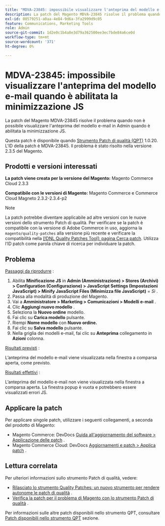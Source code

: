 ```yaml
---
title: "MDVA-23845: impossibile visualizzare l'anteprima del modello e-mail quando è abilitata la minimizzazione JS"
description: La patch del Magento MDVA-23845 risolve il problema quando non è possibile visualizzare l'anteprima del modello e-mail in Admin quando è abilitata la minimizzazione JS.
exl-id: 08579251-a0aa-4e84-9d6a-3fa2999d9c05
feature: Communications, Marketing Tools
role: Admin
source-git-commit: 1d2e0c1b4a8e3d79a362500ee3ec7bde84a6ce0d
workflow-type: tm+mt
source-wordcount: '371'
ht-degree: 0%

---
```


# MDVA-23845: impossibile visualizzare l&#39;anteprima del modello e-mail quando è abilitata la minimizzazione JS

La patch del Magento MDVA-23845 risolve il problema quando non è possibile visualizzare l&#39;anteprima del modello e-mail in Admin quando è abilitata la minimizzazione JS.

Questa patch è disponibile quando [Strumento Patch di qualità (QPT)](/help/announcements/adobe-commerce-announcements/magento-quality-patches-released-new-tool-to-self-serve-quality-patches.md) 1.0.20. L&#39;ID della patch è MDVA-23845. Il problema è stato risolto nella versione 2.3.5 del Magento.

## Prodotti e versioni interessati

**La patch viene creata per la versione del Magento:** Magento Commerce Cloud 2.3.3

**Compatibile con le versioni di Magento:** Magento Commerce e Commerce Cloud Magneto 2.3.2-2.3.4-p2

>[!NOTE]
>
>La patch potrebbe diventare applicabile ad altre versioni con le nuove versioni dello strumento Patch di qualità. Per verificare se la patch è compatibile con la versione di Adobe Commerce in uso, aggiorna la `magento/quality-patches` alla versione più recente e verificare la compatibilità nella [[!DNL Quality Patches Tool]: pagina Cerca patch](https://devdocs.magento.com/quality-patches/tool.html#patch-grid). Utilizza l’ID patch come parola chiave di ricerca per individuare la patch.

## Problema

<u>Passaggi da riprodurre</u> :

1. Abilita **Minificazione JS** in **Admin (Amministrazione) > Stores (Archivi) > Configuration (Configurazione) > JavaScript Settings (Impostazioni JavaScript) > Minify JavaScript Files (Minimizza file JavaScript)** = *Sì* .
1. Passa alla modalità di produzione del Magento.
1. Vai a **Amministratore > Marketing > Comunicazioni > Modelli e-mail** .
1. Clic **Aggiungi nuovo modello** .
1. Seleziona la **Nuovo ordine** modello.
1. Fai clic su **Carica modello** pulsante.
1. Riempi **Nome modello** con **Nuovo ordine.**
1. Fai clic su **Salva modello** pulsante.
1. Nella griglia dei modelli e-mail, fai clic su **Anteprima** collegamento in **Azioni** colonna.

<u>Risultati previsti</u> :

L’anteprima del modello e-mail viene visualizzata nella finestra a comparsa aperta, come previsto.

<u>Risultati effettivi</u> :

L’anteprima del modello e-mail non viene visualizzata nella finestra a comparsa aperta. La finestra popup è vuota e potrebbero essere visualizzati errori JS.

## Applicare la patch

Per applicare singole patch, utilizzare i seguenti collegamenti, a seconda del prodotto di Magento:

* Magento Commerce: DevDocs [Guida all&#39;aggiornamento del software > Applicazione delle patch](https://devdocs.magento.com/guides/v2.4/comp-mgr/patching.html) .
* Magento Commerce Cloud: DevDocs [Aggiornamenti e patch > Applica patch](https://devdocs.magento.com/cloud/project/project-patch.html) .

## Lettura correlata

Per ulteriori informazioni sullo strumento Patch di qualità, vedere:

* [Rilasciato lo strumento Quality Patches: un nuovo strumento per rendere autonome le patch di qualità](/help/announcements/adobe-commerce-announcements/magento-quality-patches-released-new-tool-to-self-serve-quality-patches.md) .
* [Verifica la patch per il problema di Magento con lo strumento Patch di qualità](/help/support-tools/patches-available-in-qpt-tool/check-patch-for-magento-issue-with-magento-quality-patches.md) .

Per informazioni sulle altre patch disponibili nello strumento QPT, consultare [Patch disponibili nello strumento QPT](https://support.magento.com/hc/en-us/sections/360010506631-Patches-available-in-QPT-tool-) sezione.
